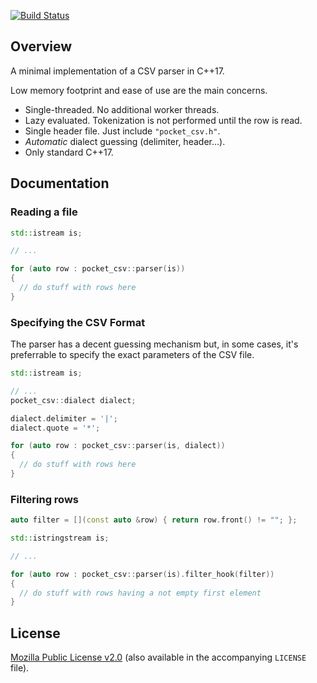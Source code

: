 [![Build Status](https://ci.appveyor.com/api/projects/status/github/morinim/pocket_csv?svg=true)][appveyor]

## Overview

A minimal implementation of a CSV parser in C++17.

Low memory footprint and ease of use are the main concerns.

- Single-threaded. No additional worker threads.
- Lazy evaluated. Tokenization is not performed until the row is read.
- Single header file. Just include `"pocket_csv.h"`.
- *Automatic* dialect guessing (delimiter, header...).
- Only standard C++17.

## Documentation

### Reading a file

```c++
std::istream is;

// ...

for (auto row : pocket_csv::parser(is))
{
  // do stuff with rows here
}
```

### Specifying the CSV Format

The parser has a decent guessing mechanism but, in some cases, it's preferrable to specify the exact parameters of the CSV file.

```c++
std::istream is;

// ...
pocket_csv::dialect dialect;

dialect.delimiter = '|';
dialect.quote = '*';

for (auto row : pocket_csv::parser(is, dialect))
{
  // do stuff with rows here
}

```

### Filtering rows

```c++
auto filter = [](const auto &row) { return row.front() != ""; };

std::istringstream is;

// ...

for (auto row : pocket_csv::parser(is).filter_hook(filter))
{
  // do stuff with rows having a not empty first element
}
```

## License

[Mozilla Public License v2.0][mpl2] (also available in the accompanying `LICENSE` file).

[appveyor]: https://ci.appveyor.com/project/morinim/vita
[mpl2]: https://www.mozilla.org/MPL/2.0/